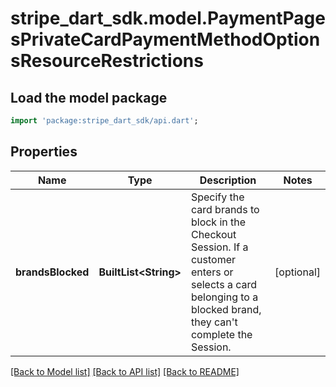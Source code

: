 # stripe_dart_sdk.model.PaymentPagesPrivateCardPaymentMethodOptionsResourceRestrictions

## Load the model package
```dart
import 'package:stripe_dart_sdk/api.dart';
```

## Properties
Name | Type | Description | Notes
------------ | ------------- | ------------- | -------------
**brandsBlocked** | **BuiltList&lt;String&gt;** | Specify the card brands to block in the Checkout Session. If a customer enters or selects a card belonging to a blocked brand, they can't complete the Session. | [optional] 

[[Back to Model list]](../README.md#documentation-for-models) [[Back to API list]](../README.md#documentation-for-api-endpoints) [[Back to README]](../README.md)


